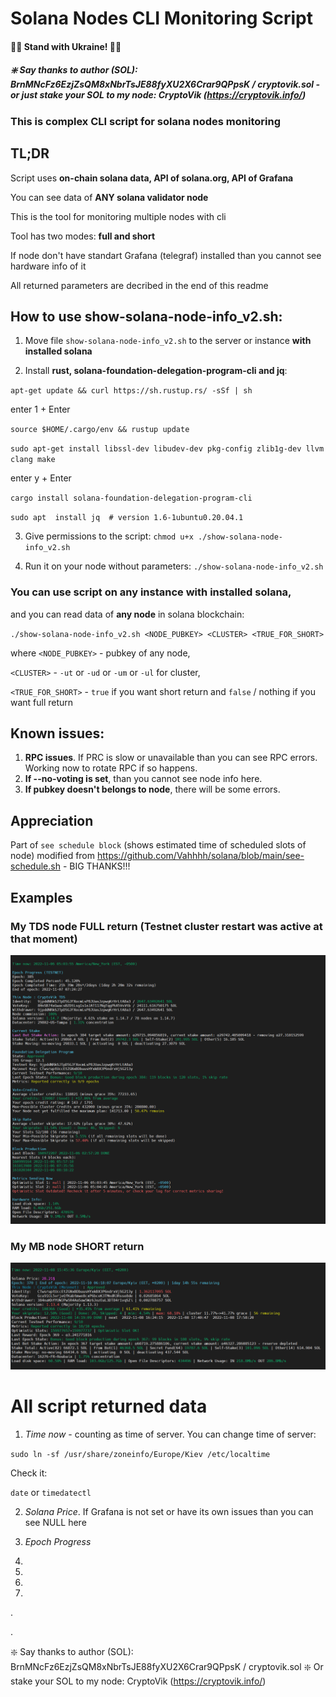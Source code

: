 # Solana Nodes CLI Monitoring Script
#### 💛💙 Stand with Ukraine! 💙💛
##### ❇️ Say thanks to author (SOL): BrnMNcFz6EzjZsQM8xNbrTsJE88fyXU2X6Crar9QPpsK / cryptovik.sol - or just stake your SOL to my node: CryptoVik (https://cryptovik.info/)
  
 
### This is complex CLI script for solana nodes monitoring
 
 
## TL;DR
Script uses **on-chain solana data, API of solana.org, API of Grafana**

You can see data of **ANY solana validator node**

This is the tool for monitoring multiple nodes with cli

Tool has two modes: **full and short**

If node don't have standart Grafana (telegraf) installed than you cannot see hardware info of it

All returned parameters are decribed in the end of this readme
 
 
## How to use show-solana-node-info_v2.sh:

1. Move file `show-solana-node-info_v2.sh` to the server or instance **with installed solana**


2. Install **rust, solana-foundation-delegation-program-cli and jq**:

`apt-get update && curl https://sh.rustup.rs/ -sSf | sh`

enter 1 + Enter

`source $HOME/.cargo/env && rustup update`

`sudo apt-get install libssl-dev libudev-dev pkg-config zlib1g-dev llvm clang make`

enter y + Enter

`cargo install solana-foundation-delegation-program-cli`

`sudo apt  install jq  # version 1.6-1ubuntu0.20.04.1`
 
 
3. Give permissions to the script: `chmod u+x ./show-solana-node-info_v2.sh`
 
 
4. Run it on your node without parameters: `./show-solana-node-info_v2.sh`


### You can use script on any instance with installed solana,
and you can read data of **any node** in solana blockchain:

`./show-solana-node-info_v2.sh <NODE_PUBKEY> <CLUSTER> <TRUE_FOR_SHORT>`

where
`<NODE_PUBKEY>` - pubkey of any node, 

`<CLUSTER>` - `-ut` or `-ud` or `-um` or `-ul` for cluster, 

`<TRUE_FOR_SHORT>` - `true` if you want short return and `false` / nothing if you want full return


## Known issues:
1. **RPC issues**. If PRC is slow or unavailable than you can see RPC errors. Working now to rotate RPC if so happens.
2. **If --no-voting is set**, than you cannot see node info here.
3. **If pubkey doesn't belongs to node**, there will be some errors.
 
  
## Appreciation
Part of `see schedule block` (shows estimated time of scheduled slots of node) modified from https://github.com/Vahhhh/solana/blob/main/see-schedule.sh - BIG THANKS!!!
 
  
## Examples
### My TDS node FULL return (Testnet cluster restart was active at that moment)
![My TDS node FULL return](/example1.png "My TDS node FULL return")
### My MB node SHORT return
![My MB node SHORT return](/example2.png "My MB node SHORT return")


# All script returned data

1. *Time now* - counting as time of server. You can change time of server:

`sudo ln -sf /usr/share/zoneinfo/Europe/Kiev /etc/localtime`

Check it:

`date` or `timedatectl`

2. *Solana Price*. If Grafana is not set or have its own issues than you can see NULL here

3. *Epoch Progress*

4. 

5.

6.

7.

.

.

❇️ Say thanks to author (SOL): BrnMNcFz6EzjZsQM8xNbrTsJE88fyXU2X6Crar9QPpsK / cryptovik.sol
❇️ Or stake your SOL to my node: CryptoVik (https://cryptovik.info/)
